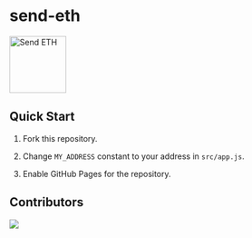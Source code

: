 # send-eth

<p><a href="https://memochou1993.github.io/donate-eth/" target="_blank" rel="noopener noreferrer"><img width="100" src="https://img.shields.io/badge/send-ETH-blue" alt="Send ETH"></a></p>

## Quick Start

1. Fork this repository.

2. Change `MY_ADDRESS` constant to your address in `src/app.js`.

3. Enable GitHub Pages for the repository.

## Contributors

<a href="https://github.com/memochou1993/send-eth/graphs/contributors">
  <img src="https://contrib.rocks/image?repo=memochou1993/send-eth" />
</a>
